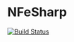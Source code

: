 NFeSharp
=================

[![Build Status](https://travis-ci.org/SilverCard/NFeSharp.svg?branch=master)](https://travis-ci.org/SilverCard/NFeSharp)
